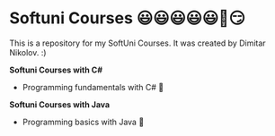 # Softuni Courses 😃😃😃😃😃🥰😏
This is a repository for my SoftUni Courses.
It was created by Dimitar Nikolov. :)

**Softuni Courses with C#**
- Programming fundamentals with C# 💓

**Softuni Courses with Java**
- Programming basics with Java 💓

